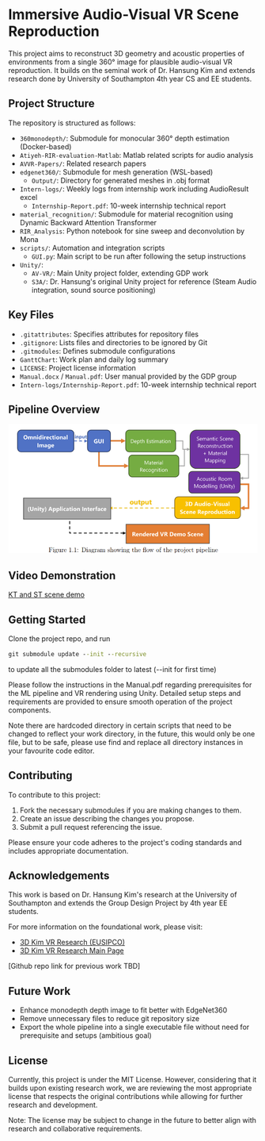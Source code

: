 # Immersive Audio-Visual VR Scene Reproduction

This project aims to reconstruct 3D geometry and acoustic properties of environments from a single 360° image for plausible audio-visual VR reproduction. It builds on the seminal work of Dr. Hansung Kim and extends research done by University of Southampton 4th year CS and EE students.

## Project Structure

The repository is structured as follows:

- `360monodepth/`: Submodule for monocular 360° depth estimation (Docker-based)
- `Atiyeh-RIR-evaluation-Matlab`: Matlab related scripts for audio analysis
- `AVVR-Papers/`: Related research papers
- `edgenet360/`: Submodule for mesh generation (WSL-based)
  - `Output/`: Directory for generated meshes in .obj format
- `Intern-logs/`: Weekly logs from internship work including AudioResult excel
  - `Internship-Report.pdf`: 10-week internship technical report
- `material_recognition/`: Submodule for material recognition using Dynamic Backward Attention Transformer
- `RIR_Analysis`: Python notebook for sine sweep and deconvolution by Mona
- `scripts/`: Automation and integration scripts
  - `GUI.py`: Main script to be run after following the setup instructions
- `Unity/`: 
  - `AV-VR/`: Main Unity project folder, extending GDP work
  - `S3A/`: Dr. Hansung's original Unity project for reference (Steam Audio integration, sound source positioning)


## Key Files

- `.gitattributes`: Specifies attributes for repository files
- `.gitignore`: Lists files and directories to be ignored by Git
- `.gitmodules`: Defines submodule configurations
- `GanttChart`: Work plan and daily log summary
- `LICENSE`: Project license information
- `Manual.docx` / `Manual.pdf`: User manual provided by the GDP group
- `Intern-logs/Internship-Report.pdf`: 10-week internship technical report

## Pipeline Overview

![image](Images/Pipeline-Overview.png)

## Video Demonstration

[KT and ST scene demo](https://youtu.be/CDhq749k1hQ)

## Getting Started

Clone the project repo, and run 
```cmd
git submodule update --init --recursive
```
to update all the submodules folder to latest (--init for first time)

Please follow the instructions in the Manual.pdf regarding prerequisites for the ML pipeline and VR rendering using Unity. Detailed setup steps and requirements are provided to ensure smooth operation of the project components.

Note there are hardcoded directory in certain scripts that need to be changed to reflect your work directory, in the future, this would only be one file, but to be safe, please use find and replace all directory instances in your favourite code editor.

## Contributing

To contribute to this project:

1. Fork the necessary submodules if you are making changes to them.
2. Create an issue describing the changes you propose.
3. Submit a pull request referencing the issue.

Please ensure your code adheres to the project's coding standards and includes appropriate documentation.

## Acknowledgements

This work is based on Dr. Hansung Kim's research at the University of Southampton and extends the Group Design Project by 4th year EE students. 

For more information on the foundational work, please visit:
- [3D Kim VR Research (EUSIPCO)](http://3dkim.com/research/VR/EUSIPCO.html)
- [3D Kim VR Research Main Page](http://3dkim.com/research/VR/index.html)

[Github repo link for previous work TBD]

## Future Work

- Enhance monodepth depth image to fit better with EdgeNet360
- Remove unnecessary files to reduce git repository size
- Export the whole pipeline into a single executable file without need for prerequisite and setups (ambitious goal)

## License

Currently, this project is under the MIT License. However, considering that it builds upon existing research work, we are reviewing the most appropriate license that respects the original contributions while allowing for further research and development.

Note: The license may be subject to change in the future to better align with research and collaborative requirements.